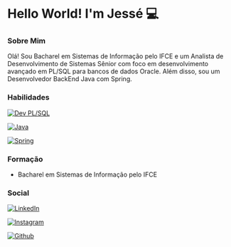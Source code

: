 
# Hello World! I'm Jessé 💻

### Sobre Mim

Olá! Sou Bacharel em Sistemas de Informação pelo IFCE e um Analista de Desenvolvimento de Sistemas Sênior com foco em desenvolvimento avançado em PL/SQL para bancos de dados Oracle. Além disso, sou um Desenvolvedor BackEnd Java com Spring.

### Habilidades

[![Dev PL/SQL](https://img.shields.io/badge/Dev%20PL%2FSQL-Expert-orange)](https://www.example.com)

[![Java](https://img.shields.io/badge/Java-Intermediate-blue)](https://www.example.com)

[![Spring](https://img.shields.io/badge/Spring-Intermediate-green)](https://www.example.com)


### Formação

- Bacharel em Sistemas de Informação pelo IFCE

### Social

[![LinkedIn](https://img.shields.io/badge/LinkedIn-000?style=for-the-badge&logo=linkedin&logoColor=0E76A8)](https://www.linkedin.com/in/jsc1991/)

[![Instagram](https://img.shields.io/badge/Instagram-000?style=for-the-badge&logo=instagram)](https://www.instagram.com/jessesantos_/)

[![Github](https://img.shields.io/badge/Github-000?style=for-the-badge&logo=github)](https://github.com/jessescosta)



